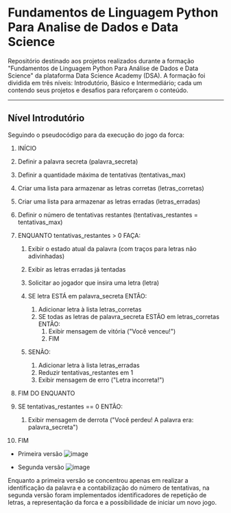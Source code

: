 # Fundamentos de Linguagem Python Para Analise de Dados e Data Science
Repositório destinado aos projetos realizados durante a formação "Fundamentos de Linguagem Python Para Análise de Dados e Data Science" da plataforma Data Science Academy (DSA). A formação foi dividida em três níveis: Introdutório, Básico e Intermediário; cada um contendo seus projetos e desafios para reforçarem o conteúdo.

---

## Nível Introdutório

Seguindo o pseudocódigo para da execução do jogo da forca:
  1. INÍCIO
  2. Definir a palavra secreta (palavra_secreta)
  3. Definir a quantidade máxima de tentativas (tentativas_max)
  4. Criar uma lista para armazenar as letras corretas (letras_corretas)
  5. Criar uma lista para armazenar as letras erradas (letras_erradas)
  6. Definir o número de tentativas restantes (tentativas_restantes = tentativas_max)
  
  7. ENQUANTO tentativas_restantes > 0 FAÇA:
      1. Exibir o estado atual da palavra (com traços para letras não adivinhadas)
      2. Exibir as letras erradas já tentadas
      3. Solicitar ao jogador que insira uma letra (letra)
  
      4. SE letra ESTÁ em palavra_secreta ENTÃO:
          1. Adicionar letra à lista letras_corretas
          2. SE todas as letras de palavra_secreta ESTÃO em letras_corretas ENTÃO:
              1. Exibir mensagem de vitória ("Você venceu!")
              2. FIM
      5. SENÃO:
          1. Adicionar letra à lista letras_erradas
          2. Reduzir tentativas_restantes em 1
          3. Exibir mensagem de erro ("Letra incorreta!")
  
  8. FIM DO ENQUANTO
  
  9. SE tentativas_restantes == 0 ENTÃO:
      1. Exibir mensagem de derrota ("Você perdeu! A palavra era: palavra_secreta")
  10. FIM

- Primeira versão
  ![image](https://github.com/user-attachments/assets/2d366bd0-9292-4c85-b368-9a8f5d153759)

- Segunda versão
  ![image](https://github.com/user-attachments/assets/bda1e70e-100b-4e65-b110-a3d98697f1f8)

Enquanto a primeira versão se concentrou apenas em realizar a identificação da palavra e a contabilização do número de tentativas, na segunda versão foram implementados identificadores de repetição de letras, a representação da forca e a possibilidade de iniciar um novo jogo.
